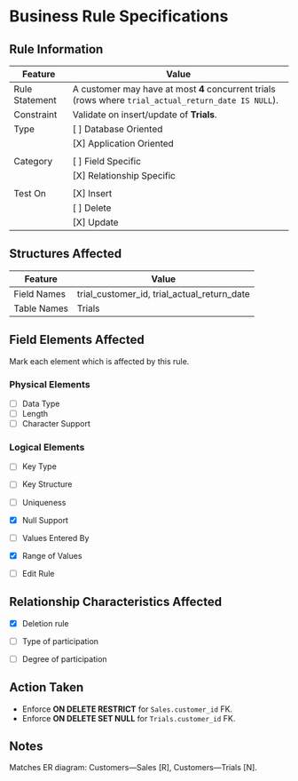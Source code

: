 # Business Rule Specifications

## Rule Information

| Feature           | Value                     |
|-------------------|---------------------------|
| Rule Statement    | A customer may have at most **4** concurrent trials (rows where `trial_actual_return_date IS NULL`).                    |
| Constraint        | Validate on insert/update of **Trials**.                         |
| Type              | [ ] Database Oriented     |
|                   | [X] Application Oriented  |
|                   |                           |
| Category          | [ ] Field Specific        |
|                   | [X] Relationship Specific |
|                   |                           |
| Test On           | [X] Insert                |
|                   | [ ] Delete                |
|                   | [X] Update                |


## Structures Affected

| Feature           | Value                     |
|-------------------|---------------------------|
| Field Names       | trial_customer_id, trial_actual_return_date                          |
| Table Names       | Trials                       |


## Field Elements Affected
Mark each element which is affected by this rule.

### Physical Elements
- [ ] Data Type
- [ ] Length
- [ ] Character Support

### Logical Elements
- [ ] Key Type
- [ ] Key Structure
- [ ] Uniqueness
- [X] Null Support
- [ ] Values Entered By
- [X] Range of Values
- [ ] Edit Rule


## Relationship Characteristics Affected
- [X] Deletion rule
- [ ] Type of participation
- [ ] Degree of participation

    
## Action Taken
- Enforce **ON DELETE RESTRICT** for `Sales.customer_id` FK.  
- Enforce **ON DELETE SET NULL** for `Trials.customer_id` FK.  

## Notes
Matches ER diagram: Customers—Sales [R], Customers—Trials [N].

